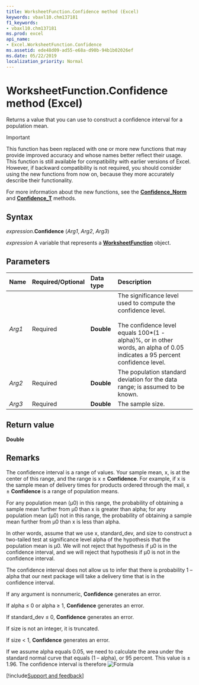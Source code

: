 ```yaml
---
title: WorksheetFunction.Confidence method (Excel)
keywords: vbaxl10.chm137181
f1_keywords:
- vbaxl10.chm137181
ms.prod: excel
api_name:
- Excel.WorksheetFunction.Confidence
ms.assetid: ede48d09-ad55-e68a-d90b-94b1b02026ef
ms.date: 05/22/2019
localization_priority: Normal
---
```



# WorksheetFunction.Confidence method (Excel)

Returns a value that you can use to construct a confidence interval for a population mean.

> [!IMPORTANT] 
> This function has been replaced with one or more new functions that may provide improved accuracy and whose names better reflect their usage. This function is still available for compatibility with earlier versions of Excel. However, if backward compatibility is not required, you should consider using the new functions from now on, because they more accurately describe their functionality.
> 
> For more information about the new functions, see the **[Confidence_Norm](Excel.WorksheetFunction.Confidence_Norm.md)** and **[Confidence_T](Excel.WorksheetFunction.Confidence_T.md)** methods.

## Syntax

_expression_.**Confidence** (_Arg1_, _Arg2_, _Arg3_)

_expression_ A variable that represents a **[WorksheetFunction](Excel.WorksheetFunction.md)** object.


## Parameters

|Name|Required/Optional|Data type|Description|
|:-----|:-----|:-----|:-----|
| _Arg1_|Required| **Double**|The significance level used to compute the confidence level.<br/><br/>The confidence level equals 100*(1 - alpha)%, or in other words, an alpha of 0.05 indicates a 95 percent confidence level.|
| _Arg2_|Required| **Double**|The population standard deviation for the data range; is assumed to be known.|
| _Arg3_|Required| **Double**|The sample size.|

## Return value

**Double**


## Remarks

The confidence interval is a range of values. Your sample mean, x, is at the center of this range, and the range is x ± **Confidence**. For example, if x is the sample mean of delivery times for products ordered through the mail, x ± **Confidence** is a range of population means. 

For any population mean (μ0) in this range, the probability of obtaining a sample mean further from μ0 than x is greater than alpha; for any population mean (μ0) not in this range, the probability of obtaining a sample mean further from μ0 than x is less than alpha. 

In other words, assume that we use x, standard_dev, and size to construct a two-tailed test at significance level alpha of the hypothesis that the population mean is μ0. We will not reject that hypothesis if μ0 is in the confidence interval, and we will reject that hypothesis if μ0 is not in the confidence interval. 

The confidence interval does not allow us to infer that there is probability 1 – alpha that our next package will take a delivery time that is in the confidence interval.

If any argument is nonnumeric, **Confidence** generates an error.
    
If alpha ≤ 0 or alpha ≥ 1, **Confidence** generates an error.
    
If standard_dev ≤ 0, **Confidence** generates an error.
    
If size is not an integer, it is truncated.
    
If size < 1, **Confidence** generates an error.
    
If we assume alpha equals 0.05, we need to calculate the area under the standard normal curve that equals (1 – alpha), or 95 percent. This value is ± 1.96. The confidence interval is therefore ![Formula](../images/awfcnfd1_ZA06051124.gif)


    



[!include[Support and feedback](~/includes/feedback-boilerplate.md)]